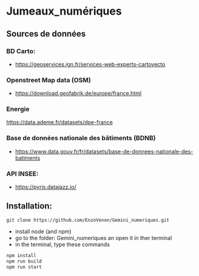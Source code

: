 # Jumeaux_numériques

## Sources de données
### BD Carto:
 - https://geoservices.ign.fr/services-web-experts-cartovecto

### Openstreet Map data (OSM)
 - https://download.geofabrik.de/europe/france.html

### Energie 
 https://data.ademe.fr/datasets/dpe-france
 
### Base de données nationale des bâtiments (BDNB)
 - https://www.data.gouv.fr/fr/datasets/base-de-donnees-nationale-des-batiments

### API INSEE: 
  - https://pyris.datajazz.io/

## Installation: 
```
git clone https://github.com/EnzoVenon/Gemini_numeriques.git
```
- install node (and npm)
- go to the folder:  Gemini_numeriques an open it in ther terminal 
- in the terminal, type these commands

```bash
npm install
npm run build
npm run start
```



